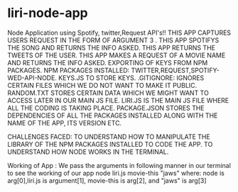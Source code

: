 # liri-node-app
Node Application using Spotify, twitter,Request API's!!
THIS APP CAPTURES USERS REQUEST IN THE FORM OF ARGUMENT 3 .
THIS APP SPOTIFYS THE SONG AND RETURNS THE INFO ASKED.
THIS APP RETURNS THE TWEETS OF THE USER.
THIS APP MAKES A REQUEST OF A MOVIE NAME AND RETURNS THE INFO ASKED.
EXPORTING OF KEYS FROM NPM PACKAGES.
NPM PACKAGES INSTALLED: TWITTER,REQUEST,SPOTIFY-WED-API-NODE.
KEYS.JS TO STORE KEYS.
.GITIGNORE: IGNORES CERTAIN FILES WHICH WE DO NOT WANT TO MAKE IT PUBLIC.
RANDOM.TXT STORES CERTAIN DATA WHICH WE MIGHT WANT TO ACCESS LATER IN OUR MAIN JS FILE.
LIRI.JS IS THE MAIN JS FILE WHERE ALL THE CODING IS TAKING PLACE.
PACKAGE.JSON STORES THE DEPENDENCIES OF ALL THE PACKAGES INSTALLED ALONG WITH THE NAME OF THE APP, ITS VERSION ETC.


CHALLENGES FACED: TO UNDERSTAND HOW TO MANIPULATE THE LIBRARY OF THE NPM PACKAGES INSTALLED TO CODE THE APP.
TO UNDERSTAND HOW NODE WORKS IN THE TERMINAL.

Working of App :
We pass the arguments in following manner in our terminal to see the working of our app
node liri.js movie-this "jaws"
where:
node is arg[0],liri.js is argument[1], movie-this is arg[2], and "jaws" is arg[3]